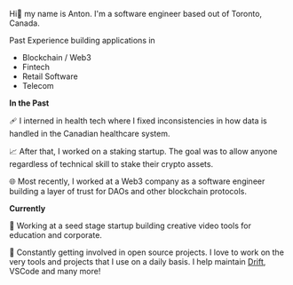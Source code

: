 Hi👋 my name is Anton. I'm a software engineer based out of Toronto, Canada.

Past Experience building applications in
- Blockchain / Web3
- Fintech
- Retail Software
- Telecom 


__In the Past__

🩹 I interned in health tech where I fixed inconsistencies in how data is handled in the Canadian healthcare system.

📈 After that, I worked on a staking startup. The goal was to allow anyone regardless of technical skill to stake their crypto assets.

🌐 Most recently, I worked at a Web3 company as a software engineer building a layer of trust for DAOs and other blockchain protocols.

__Currently__

🎨 Working at a seed stage startup building creative video tools for education and corporate.

🤝 Constantly getting involved in open source projects. I love to work on the very tools and projects that I use on a daily basis. I help maintain [Drift](https://drift.lol/), VSCode and many more!


<!--
**icepaq/icepaq** is a ✨ _special_ ✨ repository because its `README.md` (this file) appears on your GitHub profile.

Here are some ideas to get you started:

- 🔭 I’m currently working on ...
- 🌱 I’m currently learning ...
- 👯 I’m looking to collaborate on ...
- 🤔 I’m looking for help with ...
- 💬 Ask me about ...
- 📫 How to reach me: ...
- 😄 Pronouns: ...
- ⚡ Fun fact: ...
-->
